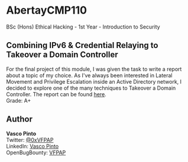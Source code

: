 # AbertayCMP110
BSc (Hons) Ethical Hacking - 1st Year - Introduction to Security

## Combining IPv6 & Credential Relaying to Takeover a Domain Controller
For the final project of this module, I was given the task to write a report about a topic of my choice. As I've always been interested in Lateral Movement and Privilege Escalation inside an Active Directory network, I decided to explore one of the many techniques to Takeover a Domain Controller.
The report can be found [here](CMP110-Report.pdf).
<br>Grade: A+

## Author
**Vasco Pinto**
<br>Twitter: [@0xVFPAP](https://twitter.com/0xVFPAP)
<br>LinkedIn: [Vasco Pinto](https://linkedin.com/in/vascopinto97)
<br>OpenBugBounty: [VFPAP](https://www.openbugbounty.org/researchers/VFPAP)
